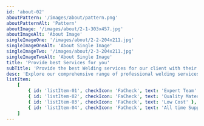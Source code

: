 ```yaml
---
id: 'about-02'
aboutPattern: '/images/about/pattern.png'
aboutPatternAlt: 'Pattern'
aboutImage: '/images/about/2-1-303x457.jpg'
aboutImageAlt: 'About Image'
singleImageOne: '/images/about/2-2-204x211.jpg'
singleImageOneAlt: 'About Single Image'
singleImageTwo: '/images/about/2-3-204x211.jpg'
singleImageTwoAlt: 'About Single Image'
title: 'Provide best Services for you'
subTitle: 'Provide the best Welding services for our client with their satisfaction'
desc: 'Explore our comprehensive range of professional welding services, tailored to meet your project needs with precision and expertise. From intricate custom fabrications to on-site welding solutions, trust us to deliver quality craftsmanship and reliable results every time.'
listItem:
    [
        { id: 'listItem-01', checkIcon: 'FaCheck', text: 'Expert Team' },
        { id: 'listItem-02', checkIcon: 'FaCheck', text: 'Quality Materials' },
        { id: 'listItem-03', checkIcon: 'FaCheck', text: 'Low Cost' },
        { id: 'listItem-04', checkIcon: 'FaCheck', text: 'All time Support' },
    ]
---
```


